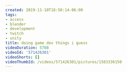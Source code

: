 ```yaml
---
created: 2019-11-10T18:58:14-06:00
tags:
- access
- blender
- development
- twitch
- unity
title: doing game dev things i guess
videoDuration: 5708
videoId: '571426301'
videoShorts: []
videoThumbId: /videos/571426301/pictures/1583336150
---
```

